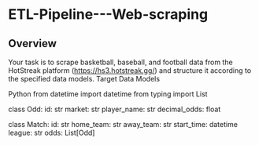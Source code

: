 # ETL-Pipeline---Web-scraping
## Overview
Your task is to scrape basketball, baseball, and football data from the HotStreak platform (https://hs3.hotstreak.gg/) and structure it according to the specified data models.
Target Data Models

Python
from datetime import datetime
from typing import List

class Odd:
    id: str
    market: str
    player_name: str
    decimal_odds: float

class Match:
    id: str
    home_team: str
    away_team: str
    start_time: datetime
    league: str
    odds: List[Odd]
